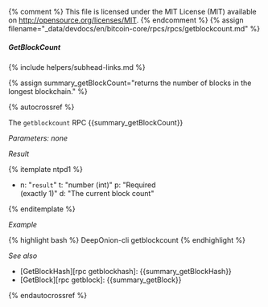 {% comment %}
This file is licensed under the MIT License (MIT) available on
http://opensource.org/licenses/MIT.
{% endcomment %}
{% assign filename="_data/devdocs/en/bitcoin-core/rpcs/rpcs/getblockcount.md" %}

##### GetBlockCount
{% include helpers/subhead-links.md %}

{% assign summary_getBlockCount="returns the number of blocks in the longest blockchain." %}

{% autocrossref %}

The `getblockcount` RPC {{summary_getBlockCount}}

*Parameters: none*

*Result*

{% itemplate ntpd1 %}
- n: "`result`"
  t: "number (int)"
  p: "Required<br>(exactly 1)"
  d: "The current block count"

{% enditemplate %}

*Example*

{% highlight bash %}
DeepOnion-cli getblockcount
{% endhighlight %}

*See also*

* [GetBlockHash][rpc getblockhash]: {{summary_getBlockHash}}
* [GetBlock][rpc getblock]: {{summary_getBlock}}

{% endautocrossref %}
